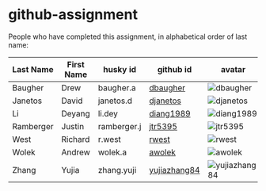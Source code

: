 # github-assignment

People who have completed this assignment, in alphabetical order of last name:

Last Name | First Name | husky id | github id      | avatar
----------| -----------|----------|----------------|---------
Baugher  |   Drew      | baugher.a   | [dbaugher](https://github.com/dbaugher)     | ![dbaugher](https://github.com/dbaugher.png?size=40)
Janetos  |    David    | janetos.d   | [djanetos](https://github.com/djanetos)              | ![djanetos](https://github.com/djanetos.png?size=40)
Li       | Deyang      | li.dey      | [diang1989](https://github.com/diang1989)          | ![diang1989](https://github.com/diang1989.png?size=40)
Ramberger | Justin     | ramberger.j |   [jtr5395](https://github.com/jtr5395)          | ![jtr5395](https://github.com/jtr5395.png?size=40)
West     |   Richard   | r.west      |   [rwest](https://github.com/rwest)        | ![rwest](https://github.com/rwest.png?size=40)
Wolek    |   Andrew    | wolek.a      |  [awolek](https://github.com/awolek)        | ![awolek](https://github.com/awolek.png?size=40)
Zhang    |   Yujia     | zhang.yuji   | [yujiazhang84](https://github.com/yujiazhang84)  | ![yujiazhang84](https://github.com/yujiazhang84.png?size=40)
